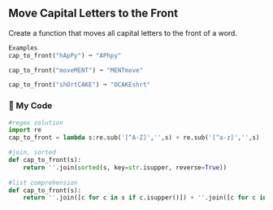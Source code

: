 ## Move Capital Letters to the Front

Create a function that moves all capital letters to the front of a word.
```python
Examples
cap_to_front("hApPy") ➞ "APhpy"

cap_to_front("moveMENT") ➞ "MENTmove"

cap_to_front("shOrtCAKE") ➞ "OCAKEshrt"
```
### :snake: My Code
```python
#regex solution
import re
cap_to_front = lambda s:re.sub('[^A-Z]','',s) + re.sub('[^a-z]','',s)

#join, sorted
def cap_to_front(s):
	return ''.join(sorted(s, key=str.isupper, reverse=True))
  
#list comprehension
def cap_to_front(s):
	return ''.join([c for c in s if c.isupper()]) + ''.join([c for c in s if c.islower()])
```
